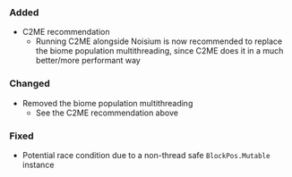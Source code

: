 ### Added

- C2ME recommendation
    - Running C2ME alongside Noisium is now recommended to replace the biome population multithreading, since C2ME does it in a much
      better/more performant way

### Changed

- Removed the biome population multithreading
    - See the C2ME recommendation above

### Fixed

- Potential race condition due to a non-thread safe `BlockPos.Mutable` instance
